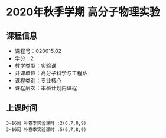 # 2020年秋季学期 高分子物理实验 






## 课程信息

- 课程号：020015.02
- 学分：2
- 教学类型：实验课
- 开课单位：高分子科学与工程系
- 课程类别：专业核心
- 课程层次：本科计划内课程

## 上课时间

```
3~16周 补春季实验课时 :2(6,7,8,9)
3~16周 补春季实验课时 :5(6,7,8,9)
```

